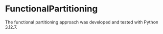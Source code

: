 # FunctionalPartitioning
The functional partitioning approach was developed and tested with Python 3.12.7.

